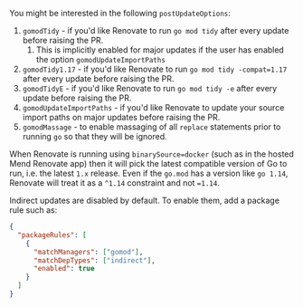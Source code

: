 You might be interested in the following `postUpdateOptions`:

1. `gomodTidy` - if you'd like Renovate to run `go mod tidy` after every update before raising the PR.
   1. This is implicitly enabled for major updates if the user has enabled the option `gomodUpdateImportPaths`
1. `gomodTidy1.17` - if you'd like Renovate to run `go mod tidy -compat=1.17` after every update before raising the PR.
1. `gomodTidyE` - if you'd like Renovate to run `go mod tidy -e` after every update before raising the PR.
1. `gomodUpdateImportPaths` - if you'd like Renovate to update your source import paths on major updates before raising the PR.
1. `gomodMassage` - to enable massaging of all `replace` statements prior to running `go` so that they will be ignored.

When Renovate is running using `binarySource=docker` (such as in the hosted Mend Renovate app) then it will pick the latest compatible version of Go to run, i.e. the latest `1.x` release.
Even if the `go.mod` has a version like `go 1.14`, Renovate will treat it as a `^1.14` constraint and not `=1.14`.

Indirect updates are disabled by default. To enable them, add a package rule such as:

```json
{
  "packageRules": [
    {
      "matchManagers": ["gomod"],
      "matchDepTypes": ["indirect"],
      "enabled": true
    }
  ]
}
```
